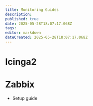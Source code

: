 ```yaml
---
title: Monitoring Guides
description: 
published: true
date: 2025-05-28T18:07:17.068Z
tags: 
editor: markdown
dateCreated: 2025-05-28T18:07:17.068Z
---
```


# Icinga2

# Zabbix

- Setup guide
